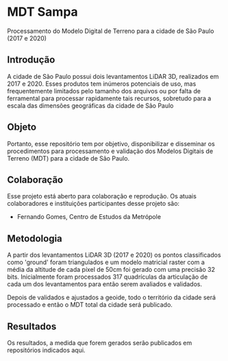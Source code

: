 # MDT Sampa

Processamento do Modelo Digital de Terreno para a cidade de São Paulo (2017 e 2020)

## Introdução

A cidade de São Paulo possui dois levantamentos LiDAR 3D, realizados em 2017 e 2020. Esses produtos tem inúmeros potenciais de uso, mas frequentemente limitados pelo tamanho dos arquivos ou por falta de ferramental para processar rapidamente tais recursos, sobretudo para a escala das dimensões geográficas da cidade de São Paulo

## Objeto

Portanto, esse repositório tem por objetivo, disponibilizar e disseminar os procedimentos para processamento e validação dos Modelos Digitais de Terreno (MDT) para a cidade de São Paulo.

## Colaboração

Esse projeto está aberto para colaboração e reprodução. Os atuais colaboradores e instituições participantes desse projeto são:

* Fernando Gomes, Centro de Estudos da Metrópole

## Metodologia

A partir dos levantamentos LiDAR 3D (2017 e 2020) os pontos classificados como 'ground' foram triangulados e um modelo matricial raster com a média da altitude de cada píxel de 50cm foi gerado com uma precisão 32 bits. Inicialmente foram processados 317 quadrículas da articulação de cada um dos levantamentos para então serem avaliados e validados.

Depois de validados e ajustados a geoide, todo o território da cidade será processado e então o MDT total da cidade será publicado.

## Resultados

Os resultados, a medida que forem gerados serão publicados em repositórios indicados aqui.
